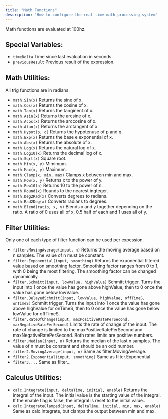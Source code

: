 ```yaml
---
title: "Math Functions"
description: "How to configure the real time math processing system"
---
```


Math functions are evaluated at 100hz.

## Special Variables:
* `timeDelta` Time since last evaluation in seconds.
* `previousResult` Previous result of the expression.

## Math Utilities:
All trig functions are in radians.
* `math.Sin(x)` Returns the sine of x.
* `math.Cos(x)` Returns the cosine of x.
* `math.Tan(x)` Returns the tanginent of x.
* `math.Asin(x)` Returns the arcsine of x.
* `math.Acos(x)` Returns the arccosine of x.
* `math.Atan(x)` Returns the arctangent of x.
* `math.Hypot(p, q)` Returns the hypotenuse of p and q.
* `math.Exp(x)` Returns the base e exponential of x.
* `math.Abs(x)` Returns the absolute of x.
* `math.Log(x)` Returns the natural log of x.
* `math.Log10(x)` Returns the decimal log of x.
* `math.Sqrt(x)` Square root.
* `math.Min(x, y)` Mimimum.
* `math.Max(x, y)` Maximum.
* `math.Clamp(x, min, max)` Clamps x between min and max.
* `math.Pow(x, y)` Returns x to the power of y.
* `math.Pow10(n)` Returns 10 to the power of n.
* `math.Round(x)` Rounds to the nearest ingteger.
* `math.Deg2Rad(x)` Converts degrees to radians.
* `math.Rad2Deg(x)` Converts radians to degrees.
* `math.Blend(ratio, x, y)` Blends x and y together depending on the ratio. A ratio of 0 uses all of x, 0.5 half of each and 1 uses all of y.

## Filter Utilities:
Only one of each type of filter function can be used per expession.
* `filter.MovingAverage(input, n)` Returns the moving average based on n samples. The value of n must be constant.
* `filter.Exponential(input, smoothing)` Returns the exponential filtered value based on smoothing factor. Smoothing factor ranges from 0 to 1, with 0 being the most filtering. The smoothing factor can be changed dynamically.
* `filter.Schmitt(input, lowValue, highValue)` Schmitt trigger. Turns the input into 1 once the value has gone above highValue, then to 0 once the value has gone below lowValue.
* `filter.DelayedSchmitt(input, lowValue, highValue, offTimeS, onTimeS)` Schmitt trigger. Turns the input into 1 once the value has gone above highValue for onTimeS, then to 0 once the value has gone below lowValue for offTimeS.
* `filter.RateOfChange(input, maxPositiveRatePerSecond, maxNegativeRatePerSecond)` Limits the rate of change of the input. The rate of change is limited to the maxPositiveRatePerSecond and maxNegativeRatePerSecond. Both rates limits are positive numbers.
* `filter.Median(input, n)` Returns the median of the last n samples. The value of n must be constant and should be an odd number.
* `filter2.MovingAverage(input, n)` Same as filter.MovingAverage.
* `filter2.Exponential(input, smoothing)` Same as filter.Exponential.
* `filter3....` Same as filter...

## Calculus Utilities:
* `calc.Integrate(input, deltaTime, initial, enable)` Returns the integral of the input. The initial value is the starting value of the integral. If the enable flag is false, the integral is reset to the initial value..
* `calc.IntegrateClamped(input, deltaTime, initial, min, max, enable)` Same as calc.Integrate, but clamps the output between min and max.